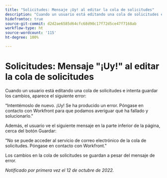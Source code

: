 ```yaml
---
title: "Solicitudes: Mensaje ¡Uy! al editar la cola de solicitudes"
description: "Cuando un usuario está editando una cola de solicitudes e intenta guardar los cambios, aparece un error."
hidefromtoc: true
source-git-commit: d2d2ae6585d64cfc68d90c17f72d5ce47f7168ab
workflow-type: ht
source-wordcount: '115'
ht-degree: 100%

---
```



# Solicitudes: Mensaje &quot;¡Uy!&quot; al editar la cola de solicitudes

Cuando un usuario está editando una cola de solicitudes e intenta guardar los cambios, aparece el siguiente error:

“Intentémoslo de nuevo. ¡Uy! Se ha producido un error. Póngase en contacto con Workfront para que podamos averiguar qué ha fallado y solucionarlo.&quot;

Además, el usuario ve el siguiente mensaje en la parte inferior de la página, cerca del botón Guardar:

&quot;No se puede acceder al servicio de correo electrónico de la cola de solicitudes. Póngase en contacto con Workfront.&quot;

Los cambios en la cola de solicitudes se guardan a pesar del mensaje de error.

_Notificado por primera vez el 12 de octubre de 2022._

